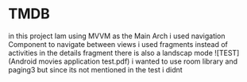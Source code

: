 # TMDB
in this project Iam using MVVM as the Main Arch
i used navigation Component to navigate between views 
i used fragments instead of activities 
in the details fragment there is also a landscap mode 
![TEST](Android movies application test.pdf)
i wanted to use room library and paging3 but since its not mentioned in the test i didnt 



